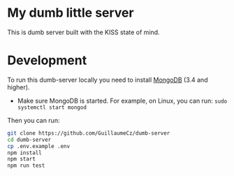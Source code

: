# My dumb little server

This is dumb server built with the KISS state of mind.

# Development

To run this dumb-server locally you need to install [MongoDB](https://www.mongodb.com/) (3.4 and higher).
* Make sure MongoDB is started. For example, on Linux, you can run: ```sudo systemctl start mongod```

Then you can run:

```bash
git clone https://github.com/GuillaumeCz/dumb-server
cd dumb-server 
cp .env.example .env
npm install
npm start
npm run test
```
